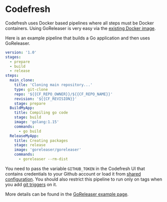 # Codefresh

Codefresh uses Docker based pipelines where all steps must be Docker containers.
Using GoReleaser is very easy via the
[existing Docker image](https://hub.docker.com/r/goreleaser/goreleaser/).

Here is an example pipeline that builds a Go application and then uses
GoReleaser.

```yaml
version: '1.0'
stages:
  - prepare
  - build
  - release
steps:
  main_clone:
    title: 'Cloning main repository...'
    type: git-clone
    repo: '${{CF_REPO_OWNER}}/${{CF_REPO_NAME}}'
    revision: '${{CF_REVISION}}'
    stage: prepare
  BuildMyApp:
    title: Compiling go code
    stage: build
    image: 'golang:1.15'
    commands:
      - go build
  ReleaseMyApp:
    title: Creating packages
    stage: release
    image: 'goreleaser/goreleaser'
    commands:
      - goreleaser --rm-dist
```

You need to pass the variable `GITHUB_TOKEN` in the Codefresh UI that
contains credentials to your Github account or load it from
[shared configuration](https://codefresh.io/docs/docs/configure-ci-cd-pipeline/shared-configuration/).
You should also restrict this pipeline to run only on tags when you add
[git triggers](https://codefresh.io/docs/docs/configure-ci-cd-pipeline/triggers/git-triggers/)
on it.

More details can be found in the
[GoReleaser example page](https://codefresh.io/docs/docs/learn-by-example/golang/goreleaser/).
